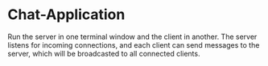 # Chat-Application

Run the server in one terminal window and the client in another. The server listens for incoming connections, and each client can send messages to the server, which will be broadcasted to all connected clients.
